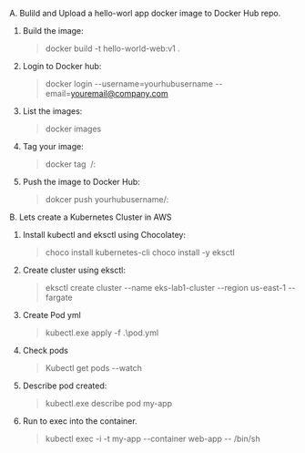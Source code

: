 A. Bulild and Upload a hello-worl app docker image to Docker Hub repo.

1. Build the image:
    > docker build -t hello-world-web:v1 .
2. Login to Docker hub:
    > docker login --username=yourhubusername --email=youremail@company.com
3. List the images:
    > docker images

4. Tag your image:
    > docker tag <Image ID> <yourhubusername>/<app name>:<version>
5. Push the image to Docker Hub:
    > dokcer push yourhubusername/<app name>:<version>


B. Lets create a Kubernetes Cluster in AWS
1. Install kubectl and eksctl using Chocolatey:
    >choco install kubernetes-cli 
    >choco install -y eksctl

2. Create cluster using eksctl:
    > eksctl create cluster --name eks-lab1-cluster --region us-east-1 --fargate
3. Create Pod yml
    > kubectl.exe apply -f .\pod.yml
4. Check pods
    > Kubectl get pods --watch
5. Describe pod created:
    > kubectl.exe  describe pod my-app
6. Run to exec into the container.
    > kubectl exec -i -t my-app --container web-app -- /bin/sh